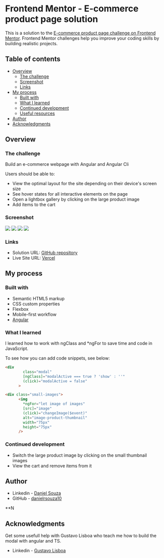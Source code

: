 # Frontend Mentor - E-commerce product page solution

This is a solution to the [E-commerce product page challenge on Frontend Mentor](https://www.frontendmentor.io/challenges/ecommerce-product-page-UPsZ9MJp6). Frontend Mentor challenges help you improve your coding skills by building realistic projects.

## Table of contents

- [Overview](#overview)
  - [The challenge](#the-challenge)
  - [Screenshot](#screenshot)
  - [Links](#links)
- [My process](#my-process)
  - [Built with](#built-with)
  - [What I learned](#what-i-learned)
  - [Continued development](#continued-development)
  - [Useful resources](#useful-resources)
- [Author](#author)
- [Acknowledgments](#acknowledgments)

## Overview

### The challenge

Build an e-commerce webpage with Angular and Angular Cli

Users should be able to:

- View the optimal layout for the site depending on their device's screen size
- See hover states for all interactive elements on the page
- Open a lightbox gallery by clicking on the large product image
- Add items to the cart


### Screenshot

![](./ScreenShot_01.png)
![](./ScreenShot_02.png)
![](./ScreenShot_03.png)
![](./ScreenShot_04.png)


### Links

- Solution URL: [GitHub repository](https://github.com/danielrsouza10/ecommerce-product-page-main)
- Live Site URL: [Vercel](https://ecommerce-product-page-main-two.vercel.app/)

## My process

### Built with

- Semantic HTML5 markup
- CSS custom properties
- Flexbox
- Mobile-first workflow
- [Angular](https://angular.io/)

### What I learned

I learned how to work with ngClass and *ngFor to save time and code in JavaScript.

To see how you can add code snippets, see below:

```html
<div
        class="modal"
        [ngClass]="modalActive === true ? 'show' : ''"
        (click)="modalActive = false"
      >
```
````html
<div class="small-images">
      <img
        *ngFor="let image of images"
        [src]="image"
        (click)="changeImage($event)"
        alt="image-product-thumbnail"
        width="75px"
        height="75px"
      />
````

### Continued development

- Switch the large product image by clicking on the small thumbnail images
- View the cart and remove items from it

## Author

- Linkedin - [Daniel Souza](https://www.linkedin.com/in/danielrsouza/)
- GitHub - [danielrsouza10](https://github.com/danielrsouza10)

**N

## Acknowledgments

Get some usefull help with Gustavo Lisboa who teach me how to build the modal with angular and TS.
- Linkedin - [Gustavo Lisboa](https://www.linkedin.com/in/gustavo-lisboa-811a1a208/)

